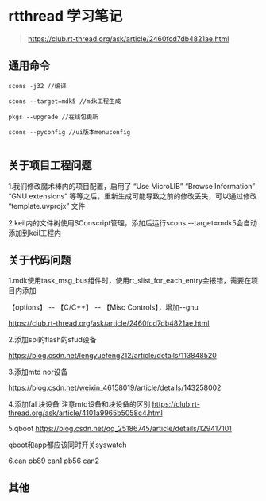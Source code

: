 # rtthread 学习笔记

> https://club.rt-thread.org/ask/article/2460fcd7db4821ae.html

## 通用命令

```shell
scons -j32 //编译

scons --target=mdk5 //mdk工程生成

pkgs --upgrade //在线包更新

scons --pyconfig //ui版本menuconfig


```




## 关于项目工程问题

1.我们修改魔术棒内的项目配置，启用了 “Use MicroLIB” “Browse Information” “GNU extensions” 等等之后，重新生成可能导致之前的修改丢失，可以通过修改 “template.uvprojx” 文件

2.keil内的文件树使用SConscript管理，添加后运行scons --target=mdk5会自动添加到keil工程内







## 关于代码问题

1.mdk使用task_msg_bus组件时，使用rt_slist_for_each_entry会报错，需要在项目内添加

【options】 -- 【C/C++】 -- 【Misc Controls】，增加--gnu

https://club.rt-thread.org/ask/article/2460fcd7db4821ae.html



2.添加spi的flash的sfud设备

https://blog.csdn.net/lengyuefeng212/article/details/113848520

3.添加mtd nor设备

https://blog.csdn.net/weixin_46158019/article/details/143258002

4.添加fal 块设备
注意mtd设备和块设备的区别
https://club.rt-thread.org/ask/article/4101a9965b5058c4.html

5.qboot
https://blog.csdn.net/qq_25186745/article/details/129417101

qboot和app都应该同时开关syswatch

6.can
pb89 can1
pb56 can2

## 其他